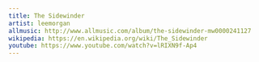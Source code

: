 ```yaml
---
title: The Sidewinder
artist: leemorgan
allmusic: http://www.allmusic.com/album/the-sidewinder-mw0000241127
wikipedia: https://en.wikipedia.org/wiki/The_Sidewinder
youtube: https://www.youtube.com/watch?v=lRIXN9f-Ap4
---
```

